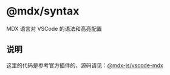 # @mdx/syntax

MDX 语言对 VSCode 的语法和高亮配置

## 说明

这里的代码是参考官方插件的，源码请见：[@mdx-js/vscode-mdx](https://github.com/mdx-js/vscode-mdx)
